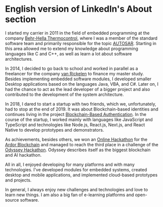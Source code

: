 # English version of LinkedIn's About section

I started my carrier in 2011 in the field of embedded programming at the company [Behr-Hella Thermocontrol](https://www.bhtc.com/de), where I was a member of the standard software team and primarily responsible for the topic [AUTOSAR](https://www.autosar.org). Starting in this area allowed me to extend my knowledge about programming languages like C and C++, as well as learn a lot about software architectures.

In 2014, I decided to go back to school and worked in parallel as a freelancer for the company [van Rickelen](https://vr-ing.de) to finance my master study. Besides implementing embedded software modules, I developed smaller Desktop applications based on the languages Java, VBA, and C#. Later on, I had the chance to act as the lead developer of a bigger project and also contributed to the development of the system architecture.

In 2018, I dared to start a startup with two friends, which we, unfortunately, had to stop at the end of 2019. It was about Blockchain-based identities and continues living in the project [Blockchain-Based Authentication](https://github.com/blobaa). In the course of the startup, I worked mainly with languages like JavaScript and TypeScript and technologies like Node.js, React.js, Next.js, and React Native to develop prototypes and demonstrators.

As achievements, besides others, we won an [Online Hackathon](https://www.jelurida.com/news/ardor-online-hackathon-winners) for the [Ardor Blockchain](https://www.jelurida.com/ardor) and managed to reach the third place in a challenge of the [Odyssey Hackathon](https://www.odyssey.org/odyssey-hackathon-2019/). Odyssey describes itself as the biggest blockchain and AI hackathon.

All in all, I enjoyed developing for many platforms and with many technologies. I've developed modules for embedded systems, created desktop and mobile applications, and implemented cloud-based prototypes and projects.

In general, I always enjoy new challenges and technologies and love to learn new things. I am also a big fan of e-learning platforms and open-source software.